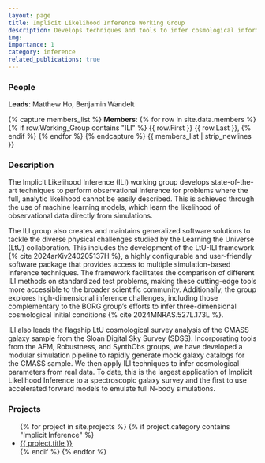 ```yaml
---
layout: page
title: Implicit Likelihood Inference Working Group
description: Develops techniques and tools to infer cosmological information from observations
img:
importance: 1
category: inference
related_publications: true
---
```


### People
**Leads**: Matthew Ho, Benjamin Wandelt

{% capture members_list %}
**Members**: 
{% for row in site.data.members %}
{% if row.Working_Group contains "ILI" %}
{{ row.First }} {{ row.Last }}, 
{% endif %}
{% endfor %}
{% endcapture %}
{{ members_list | strip_newlines }}

### Description
The Implicit Likelihood Inference (ILI) working group develops state-of-the-art techniques to perform observational inference for problems where the full, analytic likelihood cannot be easily described. This is achieved through the use of machine learning models, which learn the likelihood of observational data directly from simulations.

The ILI group also creates and maintains generalized software solutions to tackle the diverse physical challenges studied by the Learning the Universe (LtU) collaboration. This includes the development of the LtU-ILI framework {% cite 2024arXiv240205137H %}, a highly configurable and user-friendly software package that provides access to multiple simulation-based inference techniques. The framework facilitates the comparison of different ILI methods on standardized test problems, making these cutting-edge tools more accessible to the broader scientific community. Additionally, the group explores high-dimensional inference challenges, including those complementary to the BORG group’s efforts to infer three-dimensional cosmological initial conditions {% cite 2024MNRAS.527L.173L %}.

ILI also leads the flagship LtU cosmological survey analysis of the CMASS galaxy sample from the Sloan Digital Sky Survey (SDSS). Incorporating tools from the AFM, Robustness, and SynthObs groups, we have developed a modular simulation pipeline to rapidly generate mock galaxy catalogs for the CMASS sample. We then apply ILI techniques to infer cosmological parameters from real data. To date, this is the largest application of Implicit Likelihood Inference to a spectroscopic galaxy survey and the first to use accelerated forward models to emulate full N-body simulations.

### Projects
<ul>
{% for project in site.projects %}
  {% if project.category contains "Implicit Inference" %}
    <li><a href="{{ project.url }}">{{ project.title }}</a></li>
  {% endif %}
{% endfor %}
</ul>
